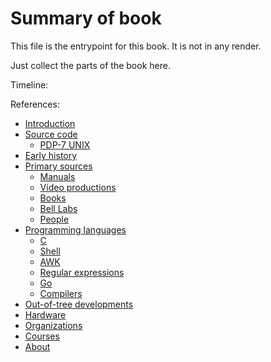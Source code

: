 # Summary of book

This file is the entrypoint for this book. It is not in any render.

Just collect the parts of the book here.

<!--
To see how SUMMARY.md works, check how the mdbook guide is set up:
https://github.com/rust-lang/mdBook/blame/master/guide/src/SUMMARY.md
-->

Timeline:


References:

- [Introduction](./intro.md)
- [Source code](./code/README.md)
     - [PDP-7 UNIX](./code/pdp7.md)
- [Early history](./early_history.md)
- [Primary sources](./prim/README.md)
     - [Manuals](./prim/man.md)
     - [Video productions](./prim/video.md)
     - [Books](./prim/books.md)
     - [Bell Labs](./prim/bell.md)
     - [People](./prim/people.md)
- [Programming languages](./lang/README.md)
     - [C](./lang/C.md)
     - [Shell](./lang/shell.md)
     - [AWK](./lang/awk.md)
     - [Regular expressions](./lang/regex.md)
     - [Go](./lang/go.md)
     - [Compilers](./lang/compiler.md)
- [Out-of-tree developments](./out_of_tree.md)
- [Hardware](./hardware.md)
- [Organizations](./orgs.md)
- [Courses](./courses.md)
- [About](./about.md)
